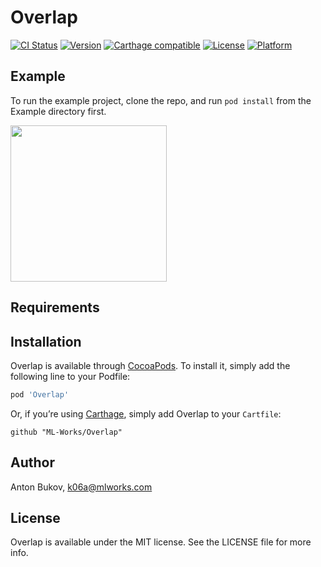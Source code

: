 # Overlap

[![CI Status](http://img.shields.io/travis/ML-Works/Overlap.svg?style=flat)](https://travis-ci.org/ML-Works/Overlap)
[![Version](https://img.shields.io/cocoapods/v/Overlap.svg?style=flat)](http://cocoapods.org/pods/Overlap)
[![Carthage compatible](https://img.shields.io/badge/Carthage-compatible-4BC51D.svg?style=flat)](https://github.com/Carthage/Carthage)
[![License](https://img.shields.io/cocoapods/l/Overlap.svg?style=flat)](http://cocoapods.org/pods/Overlap)
[![Platform](https://img.shields.io/cocoapods/p/Overlap.svg?style=flat)](http://cocoapods.org/pods/Overlap)

## Example

To run the example project, clone the repo, and run `pod install` from the Example directory first.

<image src="/images/overlap.png" width="250">

## Requirements

## Installation

Overlap is available through [CocoaPods](http://cocoapods.org). To install
it, simply add the following line to your Podfile:

```ruby
pod 'Overlap'
```

Or, if you’re using [Carthage](https://github.com/Carthage/Carthage), simply add Overlap to your `Cartfile`:

```
github "ML-Works/Overlap"
```

## Author

Anton Bukov, k06a@mlworks.com

## License

Overlap is available under the MIT license. See the LICENSE file for more info.
